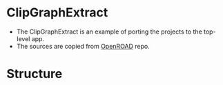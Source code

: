 # ClipGraphExtract
- The ClipGraphExtract is an example of porting the projects to the top-level app.
- The sources are copied from [OpenROAD](https://github.com/The-OpenROAD-Project/OpenROAD) repo.

# Structure

